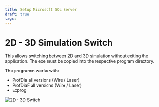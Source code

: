 ```yaml
---
title: Setup Microsoft SQL Server
draft: true
tags:
---
```


# 2D - 3D Simulation Switch

This allows switching between 2D and 3D simulation without exiting the application.
The exe must be copied into the respective program directory.

The programm works with:

- ProfDia all versions (Wire / Laser)
- ProfDiaF all versions (Wire / Laser)
- Exprog

![2D - 3D Switch](images/Switch2D3D.png)